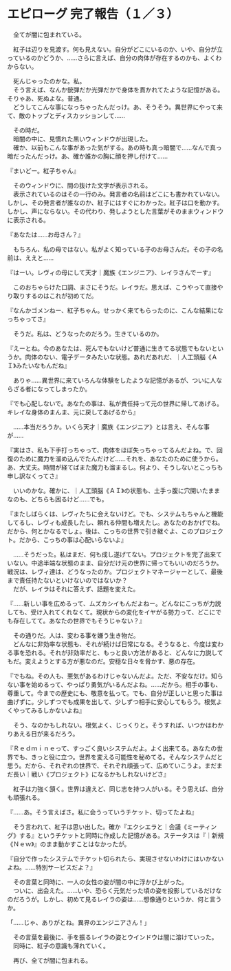 # エピローグ 完了報告（１／３）

　全てが闇に包まれている。

　紅子は辺りを見渡す。何も見えない。自分がどこにいるのか、いや、自分が立っているのかどうか、……さらに言えば、自分の肉体が存在するのかも、よくわからない。

　死んじゃったのかな。私。  
　そう言えば、なんか銃弾だか光弾だかで身体を貫かれてたような記憶がある。そりゃあ、死ぬよな。普通。  
　どうしてこんな事になっちゃったんだっけ。あ、そうそう。異世界にやって来て、敵のトップとディスカッションして……

　その時だ。  
　暗闇の中に、見慣れた黒いウィンドウが出現した。  
　確か、以前もこんな事があった気がする。あの時も真っ暗闇で……なんで真っ暗だったんだっけ。あ、確か誰かの胸に顔を押し付けて……

『まいどー。紅子ちゃん』

　そのウィンドウに、間の抜けた文字が表示される。  
　表示されているのはその一行のみ。発言者の名前はどこにも書かれていない。しかし、その発言者が誰なのか、紅子にはすぐにわかった。紅子は口を動かす。しかし、声にならない。その代わり、発しようとした言葉がそのままウィンドウに表示される。

『あなたは……お母さん？』

　もちろん、私の母ではない。私がよく知っている子のお母さんだ。その子の名前は、ええと……

『はーい。レヴィの母にして天才｜魔族《エンジニア》、レイラさんでーす』

　このおちゃらけた口調、まさにそうだ。レイラだ。思えば、こうやって直接やり取りするのはこれが初めてだ。

『なんかゴメンねー、紅子ちゃん。せっかく来てもらったのに、こんな結果になっちゃってさ』

　そうだ。私は、どうなったのだろう。生きているのか。

『えーとね。今のあなたは、死んでもないけど普通に生きてる状態でもないというか。肉体のない、電子データみたいな状態。あれだあれだ、｜人工頭脳《ＡＩ》みたいなもんだね』

　ありゃ……異世界に来ていろんな体験をしたような記憶があるが、ついに人ならざる者になってしまったか。

『でも心配しないで。あなたの事は、私が責任持って元の世界に帰してあげる。キレイな身体のまんま、元に戻してあげるから』

　……本当だろうか。いくら天才｜魔族《エンジニア》とは言え、そんな事が……

『実はさ、私も下手打っちゃって、肉体をほぼ失っちゃってるんだよね。で、回復のために魔力を溜め込んでたんだけど……それを、あなたのために使うから。あ、大丈夫。時間が経てばまた魔力も溜まるし。何より、そうしないとこっちも申し訳なくってさ』

　いいのかな。確かに、｜人工頭脳《ＡＩ》の状態も、土手っ腹に穴開いたままなのも、どちらも困るけど……でも。

『またしばらくは、レヴィたちに会えないけど。でも、システムもちゃんと機能してるし、レヴィも成長したし、頼れる仲間も増えたし。あなたのおかげでね。だから、何とかなるでしょ。後は、こっちの世界で引き継ぐよ、このプロジェクト。だから、こっちの事は心配いらないよ』

　……そうだった。私はまだ、何も成し遂げてない。プロジェクトを完了出来ていない。中途半端な状態のまま、自分だけ元の世界に帰ってもいいのだろうか。戦況は、レヴィ達は、どうなったのか。プロジェクトマネージャーとして、最後まで責任持たないといけないのではないか？  
　だが、レイラはそれに答えず、話題を変えた。

『……新しい事を広めるって、ムズカシイもんだよねー。どんなにこっちが力説しても、受け入れてくれなくて。現状からの変化をイヤがる勢力って、どこにでも存在してて。あなたの世界でもそうじゃない？』

　その通りだ。人は、変わる事を嫌う生き物だ。  
　どんなに非効率な状態も、それが続けば日常になる。そうなると、今度は変わる事を恐れる。それが非効率だと、もっと良い方法があると、どんなに力説してもだ。変えようとする方が悪なのだ。安穏な日々を脅かす、悪の存在。

『でもね。その人も、悪気があるわけじゃないんだよ。ただ、不安なだけ。知らない事を始めるって、やっぱり勇気がいるんだよね。……だから。相手の事も、尊重して。今までの歴史にも、敬意を払って。でも、自分が正しいと思った事は曲げずに。少しずつでも成果を出して、少しずつ相手に安心してもらう。根気よくやってみるしかないよね』

　そう、なのかもしれない。根気よく、じっくりと。そうすれば、いつかはわかりあえる日が来るだろう。

『Ｒｅｄｍｉｎｅって、すっごく良いシステムだよ。よく出来てる。あなたの世界でも、きっと役に立つ。世界を変える可能性を秘めてる。そんなシステムだと思う。だから、それぞれの世界で、それぞれ頑張って、広めていこうよ。まだまだ長い｜戦い《プロジェクト》になるかもしれないけどさ』

　紅子は力強く頷く。世界は違えど、同じ志を持つ人がいる。そう思えば、自分も頑張れる。

『……あ。そう言えばさ。私に会うっていうチケット、切ってたよね』

　そう言われて、紅子は思い出した。確か『エクシエラと｜会議《ミーティング》する』というチケットと同時に作成した記憶がある。ステータスは『｜新規《Ｎｅｗ》』のまま動かすことはなかったが。

『自分で作ったシステムでチケット切られたら、実現させないわけにはいかないよね。……特別サービスだよ？』

　その言葉と同時に、一人の女性の姿が闇の中に浮かび上がった。  
　ついに、出会えた。……いや、恐らく元気だった頃の姿を投影しているだけなのだろうが。しかし、初めて見るレイラの姿は……想像通りというか、何と言うか。

「……じゃ、ありがとね。異界のエンジニアさん！」

　その言葉を最後に、手を振るレイラの姿とウインドウは闇に溶けていった。  
　同時に、紅子の意識も薄れていく。

　再び、全てが闇に包まれる。
